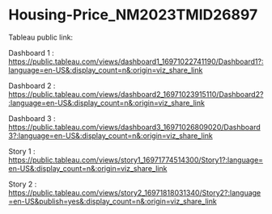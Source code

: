 # Housing-Price_NM2023TMID26897

Tableau public link: 

Dashboard 1 : https://public.tableau.com/views/dashboard1_16971022741190/Dashboard1?:language=en-US&:display_count=n&:origin=viz_share_link

Dashboard 2 : https://public.tableau.com/views/dashboard2_16971023915110/Dashboard2?:language=en-US&:display_count=n&:origin=viz_share_link 

Dashboard 3 : https://public.tableau.com/views/dashboard3_16971026809020/Dashboard3?:language=en-US&:display_count=n&:origin=viz_share_link 

Story 1 : https://public.tableau.com/views/story1_16971774514300/Story1?:language=en-US&:display_count=n&:origin=viz_share_link 

Story 2 : https://public.tableau.com/views/story2_16971818031340/Story2?:language=en-US&publish=yes&:display_count=n&:origin=viz_share_link 
